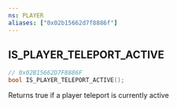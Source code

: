 ```yaml
---
ns: PLAYER
aliases: ["0x02b15662d7f8886f"]
---
```

## IS_PLAYER_TELEPORT_ACTIVE

```c
// 0x02B15662D7F8886F
bool IS_PLAYER_TELEPORT_ACTIVE();
```

Returns true if a player teleport is currently active


